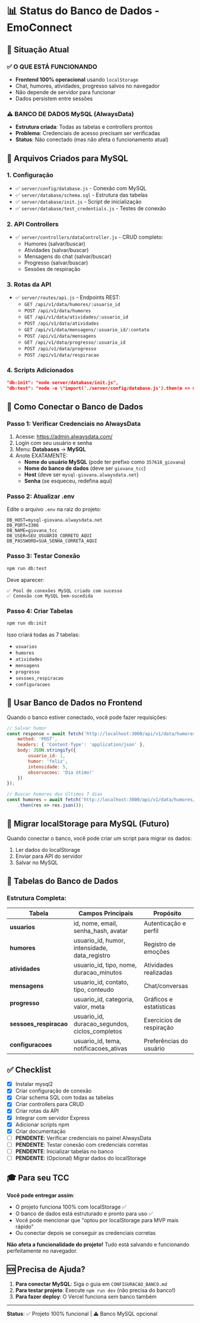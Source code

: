 # 📊 Status do Banco de Dados - EmoConnect

## 🎯 Situação Atual

### ✅ O QUE ESTÁ FUNCIONANDO
- **Frontend 100% operacional** usando `localStorage`
- Chat, humores, atividades, progresso salvos no navegador
- Não depende de servidor para funcionar
- Dados persistem entre sessões

### ⚠️ BANCO DE DADOS MySQL (AlwaysData)
- **Estrutura criada**: Todas as tabelas e controllers prontos
- **Problema**: Credenciais de acesso precisam ser verificadas
- **Status**: Não conectado (mas não afeta o funcionamento atual)

## 📁 Arquivos Criados para MySQL

### 1. Configuração
- ✅ `server/config/database.js` - Conexão com MySQL
- ✅ `server/database/schema.sql` - Estrutura das tabelas
- ✅ `server/database/init.js` - Script de inicialização
- ✅ `server/database/test_credentials.js` - Testes de conexão

### 2. API Controllers
- ✅ `server/controllers/dataController.js` - CRUD completo:
  - Humores (salvar/buscar)
  - Atividades (salvar/buscar)
  - Mensagens do chat (salvar/buscar)
  - Progresso (salvar/buscar)
  - Sessões de respiração

### 3. Rotas da API
- ✅ `server/routes/api.js` - Endpoints REST:
  - `GET /api/v1/data/humores/:usuario_id`
  - `POST /api/v1/data/humores`
  - `GET /api/v1/data/atividades/:usuario_id`
  - `POST /api/v1/data/atividades`
  - `GET /api/v1/data/mensagens/:usuario_id/:contato`
  - `POST /api/v1/data/mensagens`
  - `GET /api/v1/data/progresso/:usuario_id`
  - `POST /api/v1/data/progresso`
  - `POST /api/v1/data/respiracao`

### 4. Scripts Adicionados
```json
"db:init": "node server/database/init.js",
"db:test": "node -e \"import('./server/config/database.js').then(m => m.testConnection())\""
```

## 🔧 Como Conectar o Banco de Dados

### Passo 1: Verificar Credenciais no AlwaysData
1. Acesse: https://admin.alwaysdata.com/
2. Login com seu usuário e senha
3. Menu: **Databases** → **MySQL**
4. Anote EXATAMENTE:
   - **Nome do usuário MySQL** (pode ter prefixo como `357618_giovana`)
   - **Nome do banco de dados** (deve ser `giovana_tcc`)
   - **Host** (deve ser `mysql-giovana.alwaysdata.net`)
   - **Senha** (se esqueceu, redefina aqui)

### Passo 2: Atualizar .env
Edite o arquivo `.env` na raiz do projeto:
```env
DB_HOST=mysql-giovana.alwaysdata.net
DB_PORT=3306
DB_NAME=giovana_tcc
DB_USER=SEU_USUARIO_CORRETO_AQUI
DB_PASSWORD=SUA_SENHA_CORRETA_AQUI
```

### Passo 3: Testar Conexão
```bash
npm run db:test
```

Deve aparecer:
```
✅ Pool de conexões MySQL criado com sucesso
✅ Conexão com MySQL bem-sucedida
```

### Passo 4: Criar Tabelas
```bash
npm run db:init
```

Isso criará todas as 7 tabelas:
- `usuarios`
- `humores`
- `atividades`
- `mensagens`
- `progresso`
- `sessoes_respiracao`
- `configuracoes`

## 🚀 Usar Banco de Dados no Frontend

Quando o banco estiver conectado, você pode fazer requisições:

```javascript
// Salvar humor
const response = await fetch('http://localhost:3000/api/v1/data/humores', {
    method: 'POST',
    headers: { 'Content-Type': 'application/json' },
    body: JSON.stringify({
        usuario_id: 1,
        humor: 'feliz',
        intensidade: 5,
        observacoes: 'Dia ótimo!'
    })
});

// Buscar humores dos últimos 7 dias
const humores = await fetch('http://localhost:3000/api/v1/data/humores/1?dias=7')
    .then(res => res.json());
```

## 💾 Migrar localStorage para MySQL (Futuro)

Quando conectar o banco, você pode criar um script para migrar os dados:

1. Ler dados do localStorage
2. Enviar para API do servidor
3. Salvar no MySQL

## 📝 Tabelas do Banco de Dados

### Estrutura Completa:

| Tabela | Campos Principais | Propósito |
|--------|------------------|-----------|
| **usuarios** | id, nome, email, senha_hash, avatar | Autenticação e perfil |
| **humores** | usuario_id, humor, intensidade, data_registro | Registro de emoções |
| **atividades** | usuario_id, tipo, nome, duracao_minutos | Atividades realizadas |
| **mensagens** | usuario_id, contato, tipo, conteudo | Chat/conversas |
| **progresso** | usuario_id, categoria, valor, meta | Gráficos e estatísticas |
| **sessoes_respiracao** | usuario_id, duracao_segundos, ciclos_completos | Exercícios de respiração |
| **configuracoes** | usuario_id, tema, notificacoes_ativas | Preferências do usuário |

## ✅ Checklist

- [x] Instalar mysql2
- [x] Criar configuração de conexão
- [x] Criar schema SQL com todas as tabelas
- [x] Criar controllers para CRUD
- [x] Criar rotas da API
- [x] Integrar com servidor Express
- [x] Adicionar scripts npm
- [x] Criar documentação
- [ ] **PENDENTE**: Verificar credenciais no painel AlwaysData
- [ ] **PENDENTE**: Testar conexão com credenciais corretas
- [ ] **PENDENTE**: Inicializar tabelas no banco
- [ ] **PENDENTE**: (Opcional) Migrar dados do localStorage

## 🎓 Para seu TCC

**Você pode entregar assim**:
- O projeto funciona 100% com localStorage ✅
- O banco de dados está estruturado e pronto para uso ✅
- Você pode mencionar que "optou por localStorage para MVP mais rápido"
- Ou conectar depois se conseguir as credenciais corretas

**Não afeta a funcionalidade do projeto!** Tudo está salvando e funcionando perfeitamente no navegador.

## 🆘 Precisa de Ajuda?

1. **Para conectar MySQL**: Siga o guia em `CONFIGURACAO_BANCO.md`
2. **Para testar projeto**: Execute `npm run dev` (não precisa do banco!)
3. **Para fazer deploy**: O Vercel funciona sem banco também

---

**Status**: ✅ Projeto 100% funcional | ⚠️ Banco MySQL opcional
